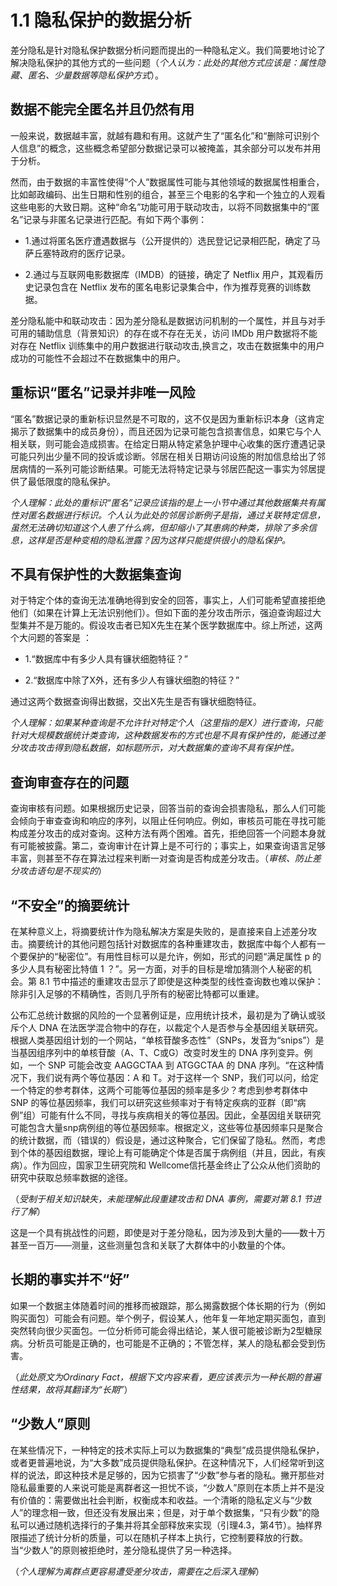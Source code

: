 # 1.1 隐私保护的数据分析
差分隐私是针对隐私保护数据分析问题而提出的一种隐私定义。我们简要地讨论了解决隐私保护的其他方式的一些问题（*个人认为：此处的其他方式应该是：属性隐藏、匿名、少量数据等隐私保护方式*）。  

## 数据不能完全匿名并且仍然有用 

一般来说，数据越丰富，就越有趣和有用。这就产生了“匿名化”和“删除可识别个人信息”的概念，这些概念希望部分数据记录可以被掩盖，其余部分可以发布并用于分析。

然而，由于数据的丰富性使得“个人”数据属性可能与其他领域的数据属性相重合，比如邮政编码、出生日期和性别的组合，甚至三个电影的名字和一个独立的人观看这些电影的大致日期。这种“命名”功能可用于联动攻击，以将不同数据集中的“匿名”记录与非匿名记录进行匹配。有如下两个事例：  

- 1.通过将匿名医疗遭遇数据与（公开提供的）选民登记记录相匹配，确定了马萨丘塞特政府的医疗记录。 

- 2.通过与互联网电影数据库（IMDB）的链接，确定了 Netflix 用户，其观看历史记录包含在 Netflix 发布的匿名电影记录集合中，作为推荐竞赛的训练数据。 

差分隐私能中和联动攻击：因为差分隐私是数据访问机制的一个属性，并且与对手可用的辅助信息（背景知识）的存在或不存在无关，访问 IMDb 用户数据将不能对存在 Netflix 训练集中的用户数据进行联动攻击,换言之，攻击在数据集中的用户成功的可能性不会超过不在数据集中的用户。  

## 重标识“匿名”记录并非唯一风险

“匿名”数据记录的重新标识显然是不可取的，这不仅是因为重新标识本身（这肯定揭示了数据集中的成员身份），而且还因为记录可能包含损害信息，如果它与个人相关联，则可能会造成损害。在给定日期从特定紧急护理中心收集的医疗遭遇记录可能只列出少量不同的投诉或诊断。邻居在相关日期访问设施的附加信息给出了邻居病情的一系列可能诊断结果。可能无法将特定记录与邻居匹配这一事实为邻居提供了最低限度的隐私保护。  

*个人理解：此处的重标识“匿名”记录应该指的是上一小节中通过其他数据集共有属性对匿名数据进行标识。个人认为此处的邻居诊断例子是指，通过关联特定信息，虽然无法确切知道这个人患了什么病，但却缩小了其患病的种类，排除了多余信息，这样是否是种变相的隐私泄露？因为这样只能提供很小的隐私保护。*   

## 不具有保护性的大数据集查询

对于特定个体的查询无法准确地得到安全的回答，事实上，人们可能希望直接拒绝他们（如果在计算上无法识别他们）。但如下面的差分攻击所示，强迫查询超过大型集并不是万能的。假设攻击者已知X先生在某个医学数据库中。综上所述，这两个大问题的答案是 ：   

- 1.“数据库中有多少人具有镰状细胞特征？”  

- 2.“数据库中除了X外，还有多少人有镰状细胞的特征？”  

通过这两个数据查询得出数据，交出X先生是否有镰状细胞特征。

*个人理解：如果某种查询是不允许针对特定个人（这里指的是X）进行查询，只能针对大规模数据统计类查询，这种数据发布的方式也是不具有保护性的，能通过差分攻击攻击得到隐私数据，如标题所示，对大数据集的查询不具有保护性。*    

## 查询审查存在的问题

查询审核有问题。如果根据历史记录，回答当前的查询会损害隐私，那么人们可能会倾向于审查查询和响应的序列，以阻止任何响应。例如，审核员可能在寻找可能构成差分攻击的成对查询。这种方法有两个困难。首先，拒绝回答一个问题本身就有可能被披露。第二，查询审计在计算上是不可行的；事实上，如果查询语言足够丰富，则甚至不存在算法过程来判断一对查询是否构成差分攻击。（*审核、防止差分攻击语句是不现实的*）   

## “不安全”的摘要统计

在某种意义上，将摘要统计作为隐私解决方案是失败的，是直接来自上述差分攻击。摘要统计的其他问题包括针对数据库的各种重建攻击，数据库中每个人都有一个要保护的“秘密位”。有用性目标可以是允许，例如，形式的问题“满足属性 p 的多少人具有秘密比特值 1 ？”。另一方面，对手的目标是增加猜测个人秘密的机会。第 8.1 节中描述的重建攻击显示了即使是这种类型的线性查询数也难以保护：除非引入足够的不精确性，否则几乎所有的秘密比特都可以重建。

公布汇总统计数据的风险的一个显著例证是，应用统计技术，最初是为了确认或驳斥个人 DNA 在法医学混合物中的存在，以裁定个人是否参与全基因组关联研究。根据人类基因组计划的一个网站，“单核苷酸多态性”（SNPs，发音为“snips”）是当基因组序列中的单核苷酸（A、T、C或G）改变时发生的 DNA 序列变异。例如，一个 SNP 可能会改变 AAGGCTAA 到 ATGGCTAA 的 DNA 序列。“在这种情况下，我们说有两个等位基因：A 和 T。对于这样一个 SNP，我们可以问，给定一个特定的参考群体，这两个可能等位基因的频率是多少？考虑到参考群体中 SNP 的等位基因频率，我们可以研究这些频率对于有特定疾病的亚群（即“病例”组）可能有什么不同，寻找与疾病相关的等位基因。因此，全基因组关联研究可能包含大量snp病例组的等位基因频率。根据定义，这些等位基因频率只是聚合的统计数据，而（错误的）假设是，通过这种聚合，它们保留了隐私。然而，考虑到个体的基因组数据，理论上有可能确定个体是否属于病例组（并且，因此，有疾病）。作为回应，国家卫生研究院和 Wellcome信托基金终止了公众从他们资助的研究中获取总频率数据的途径。  

（*受制于相关知识缺失，未能理解此段重建攻击和 DNA 事例，需要对第 8.1 节进行了解*）

这是一个具有挑战性的问题，即使是对于差分隐私，因为涉及到大量的——数十万甚至一百万——测量，这些测量包含和关联了大群体中的小数量的个体。

## 长期的事实并不“好”

如果一个数据主体随着时间的推移而被跟踪，那么揭露数据个体长期的行为（例如购买面包）可能会有问题。举个例子，假设某人，他年复一年地定期买面包，直到突然转向很少买面包。一位分析师可能会得出结论，某人很可能被诊断为2型糖尿病。分析员可能是正确的，也可能是不正确的；不管怎样，某人的隐私都会受到伤害。

（*此处原文为Ordinary Fact，根据下文内容来看，更应该表示为一种长期的普遍性结果，故将其翻译为“长期”*）

## “少数人”原则

在某些情况下，一种特定的技术实际上可以为数据集的“典型”成员提供隐私保护，或者更普遍地说，为“大多数”成员提供隐私保护。在这种情况下，人们经常听到这样的说法，即这种技术是足够的，因为它损害了“少数”参与者的隐私。撇开那些对隐私最重要的人来说可能是离群者这一担忧不谈，“少数人”原则在本质上并不是没有价值的：需要做出社会判断，权衡成本和收益。一个清晰的隐私定义与“少数人”的理念相一致，但还没有发展出来；但是，对于单个数据集，“只有少数”的隐私可以通过随机选择行的子集并将其全部释放来实现（引理4.3，第4节）。抽样界限描述了统计分析的质量，可以在随机子样本上执行，它控制要释放的行数。当“少数人”的原则被拒绝时，差分隐私提供了另一种选择。

（*个人理解为离群点更容易遭受差分攻击，需要在之后深入理解*）

